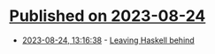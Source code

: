 # [Published on 2023-08-24](index.md)

* [2023-08-24, 13:16:38](https://lobste.rs/s/gkxg9p/leaving_haskell_behind) - [Leaving Haskell behind](https://journal.infinitenegativeutility.com/leaving-haskell-behind)
